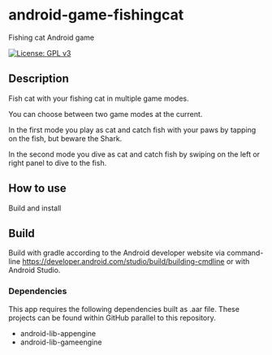 # android-game-fishingcat

Fishing cat Android game

[![License: GPL v3](https://img.shields.io/badge/License-GPLv3-blue.svg)](https://www.gnu.org/licenses/gpl-3.0)

## Description

Fish cat with your fishing cat in multiple game modes.

You can choose between two game modes at the current.

In the first mode you play as cat and catch fish with your paws by tapping on the fish, but beware the Shark.

In the second mode you dive as cat and catch fish by swiping on the left or right panel to dive to the fish.

## How to use

Build and install

## Build

Build with gradle according to the Android developer website via command-line https://developer.android.com/studio/build/building-cmdline
or with Android Studio.

### Dependencies

This app requires the following dependencies built as .aar file.
These projects can be found within GitHub parallel to this repository.

- android-lib-appengine
- android-lib-gameengine
